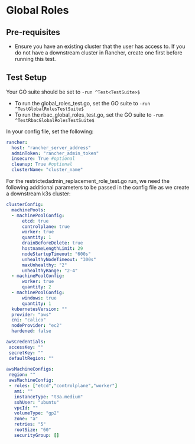 # Global Roles

## Pre-requisites

- Ensure you have an existing cluster that the user has access to. If you do not have a downstream cluster in Rancher, create one first before running this test.

## Test Setup

Your GO suite should be set to `-run ^Test<TestSuite>$`

- To run the global_roles_test.go, set the GO suite to `-run ^TestGlobalRolesTestSuite$`
- To run the rbac_global_roles_test.go, set the GO suite to `-run ^TestRbacGlobalRolesTestSuite$`

In your config file, set the following:

```yaml
rancher: 
  host: "rancher_server_address"
  adminToken: "rancher_admin_token"
  insecure: True #optional
  cleanup: True #optional
  clusterName: "cluster_name"
```
For the restrictedadmin_replacement_role_test.go run, we need the following additional parameters to be passed in the config file as we create a downstream k3s cluster:

```yaml
clusterConfig:
  machinePools:
  - machinePoolConfig:
      etcd: true
      controlplane: true
      worker: true
      quantity: 1
      drainBeforeDelete: true
      hostnameLengthLimit: 29
      nodeStartupTimeout: "600s"
      unhealthyNodeTimeout: "300s"
      maxUnhealthy: "2"
      unhealthyRange: "2-4"
  - machinePoolConfig:
      worker: true
      quantity: 2
  - machinePoolConfig:
      windows: true
      quantity: 1
  kubernetesVersion: ""
  provider: "aws"
  cni: "calico"
  nodeProvider: "ec2"
  hardened: false

awsCredentials:
 accessKey: ""
 secretKey: ""
 defaultRegion: ""
 
awsMachineConfigs:
 region: ""
 awsMachineConfig:
 - roles: ["etcd","controlplane","worker"]
   ami: ""
   instanceType: "t3a.medium"                
   sshUser: "ubuntu"
   vpcId: ""
   volumeType: "gp2"                         
   zone: "a"
   retries: "5"                              
   rootSize: "60"                            
   securityGroup: []
```
